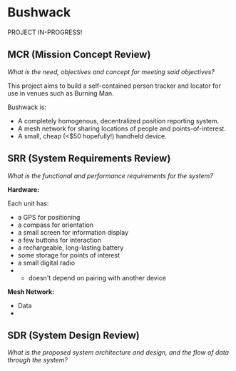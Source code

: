 # Bushwack

PROJECT IN-PROGRESS!

## MCR (Mission Concept Review)

*What is the need, objectives and concept for meeting said objectives?*

This project aims to build a self-contained person tracker and locator for use in venues such as Burning Man. 

Bushwack is:

- A completely homogenous, decentralized position reporting system.
- A mesh network for sharing locations of people and points-of-interest.
- A small, cheap (<$50 hopefully!) handheld device.


## SRR (System Requirements Review)

*What is the functional and performance requirements for the system?*

**Hardware:**

Each unit has:

- a GPS for positioning
- a compass for orientation
- a small screen for information display
- a few buttons for interaction
- a rechargeable, long-lasting battery
- some storage for points of interest
- a small digital radio
- - doesn't depend on pairing with another device

**Mesh Network:**

- Data
- 

## SDR (System Design Review)

*What is the proposed system architecture and design, and the flow of data through the system?*

